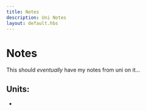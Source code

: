 ```yaml
---
title: Notes
description: Uni Notes
layout: default.hbs
---
```

# Notes
This should *eventually* have my notes from uni on it...

## Units:
- 